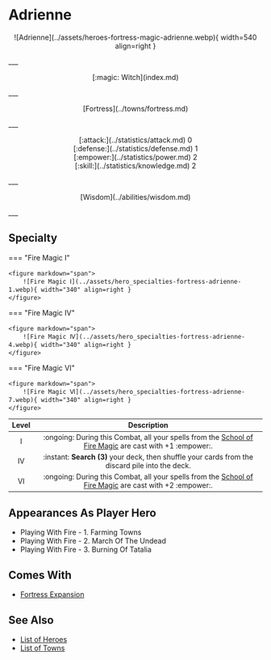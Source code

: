 # Adrienne

<p style="text-align: center;" markdown>![Adrienne](../assets/heroes-fortress-magic-adrienne.webp){ width=540 align=right }</p>
___
<p style="text-align: center;" markdown>[:magic: Witch](index.md)</p>
___
<p style="text-align: center;" markdown>[Fortress](../towns/fortress.md)</p>
___

<p style="text-align: center;" markdown>[:attack:](../statistics/attack.md)&nbsp;0</br>[:defense:](../statistics/defense.md)&nbsp;1</br>[:empower:](../statistics/power.md)&nbsp;2</br>[:skill:](../statistics/knowledge.md)&nbsp;2</p>
___
<p style="text-align: center;" markdown>[Wisdom](../abilities/wisdom.md)</p>
___

## Specialty

=== "Fire Magic Ⅰ"

    <figure markdown="span">
        ![Fire Magic Ⅰ](../assets/hero_specialties-fortress-adrienne-1.webp){ width="340" align=right }
    </figure>

=== "Fire Magic Ⅳ"

    <figure markdown="span">
        ![Fire Magic Ⅳ](../assets/hero_specialties-fortress-adrienne-4.webp){ width="340" align=right }
    </figure>

=== "Fire Magic Ⅵ"

    <figure markdown="span">
        ![Fire Magic Ⅵ](../assets/hero_specialties-fortress-adrienne-7.webp){ width="340" align=right }
    </figure>


| Level | Description |
| :---: | :---: |
| Ⅰ | :ongoing: During this Combat, all your spells from the [School of Fire Magic](../spells/school_of_fire_magic.md) are cast with +1 :empower:. |
| Ⅳ | :instant: **Search (3)** your deck, then shuffle your cards from the discard pile into the deck. |
| Ⅵ | :ongoing: During this Combat, all your spells from the [School of Fire Magic](../spells/school_of_fire_magic.md) are cast with +2 :empower:. |


## Appearances As Player Hero

- Playing With Fire - 1. Farming Towns
- Playing With Fire - 2. March Of The Undead
- Playing With Fire - 3. Burning Of Tatalia


## Comes With

- [Fortress Expansion](../content.md)


## See Also

- [List of Heroes](index.md)
- [List of Towns](../towns/index.md)

